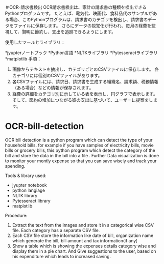＃OCR-請求書検出
OCR請求書検出は、家計の請求書の種類を検出できるPythonプログラムです。 たとえば、電気代、映画代、食料品代のサンプルがある場合、このPythonプログラムは、請求書のカテゴリを検出し、請求書のデータをファイルに保存します。 さらにデータの視覚化が行われ、毎月の経費を監視して、賢明に節約し、支出を追跡できるようにします。

使用したツールとライブラリ：

*jyupterノートブック
*Python言語
*NLTKライブラリ
*Pytesseractライブラリ
*matplotlib
手順：

1. 画像からテキストを抽出し、カテゴリごとのCSVファイルに保存します。 各カテゴリには個別のCSVファイルがあります。
2. 各CSVファイルには、請求日、請求書を生成する組織名、請求額、税務情報（ある場合）などの情報が保存されます。
3. 経費の詳細をカテゴリ別に示している表を表示し、円グラフで表示します。 そして、節約の増加につながる彼の支出に基づいて、ユーザーに提案をします。


# OCR-bill-detection
OCR bill detection is a python program which can detect the type of your household bills. for example if you have samples of electricity bills, movie bills or grocery bills, this python program which detect the category of the bill and store the data in the bill into a file . Further Data visualization is done to monitor your montly expense so that you can save wisely and track your spending. 

Tools & library used: 

* jyupter notebook
* python langiage
* NLTK library
* Pytesseract library
* matplotlib 

Procedure:

1. Extract the text from the images and store it in a categorical wise CSV file. Each category has a separate CSV file.
2. Each CSV file store the information like date of bill, organization name which generate the bill, bill amount and tax information(if any)
3. Show a table which is showing the expenses details category wise and display them in a pie chart. And Give suggestions to the user, based on his expenditure which leads to increased saving.


